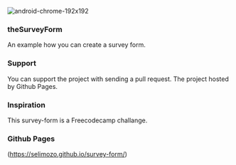 ![android-chrome-192x192](https://github.com/selimozo/survey-form/assets/145379138/6d541423-6092-4773-8895-238e47ae41f2)

### theSurveyForm
An example how you can create a survey form.

### Support
You can support the project with sending a pull request. The project hosted by Github Pages.

### Inspiration
This survey-form is a Freecodecamp challange.

### Github Pages
(https://selimozo.github.io/survey-form/)
